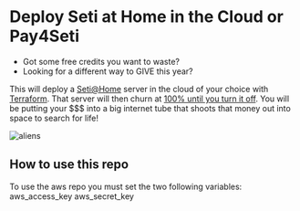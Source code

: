 # Deploy Seti at Home in the Cloud or Pay4Seti

- Got some free credits you want to waste?
- Looking for a different way to GIVE this year?

This will deploy a [Seti@Home](https://setiathome.berkeley.edu/) server in the cloud of your choice with [Terraform](https://www.terraform.io/).
That server will then churn at [100% until you turn it off](https://setiathome.berkeley.edu/top_hosts.php).
You will be putting your $$$ into a big internet tube that shoots that money out into space to search for life!

![aliens](http://www.mcgilltribune.com/wp-content/uploads/2019/11/ancient-aliens-S12-desktop-2048x1152-copy-1-1000x500.jpg)

## How to use this repo


To use the aws repo you must set the two following variables:
aws_access_key
aws_secret_key
